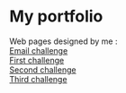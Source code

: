 # My portfolio
Web pages designed by me : <br />
<a href="https://nubicu.github.io/webdesign/emailchallenge" target="_blank">Email challenge</a> <br />
<a href="https://nubicu.github.io/webdesign/firstchallenge" target="_blank">First challenge</a> <br />
<a href="https://nubicu.github.io/webdesign/secondchallenge" target="_blank">Second challenge</a> <br />
<a href="https://nubicu.github.io/webdesign/thirdchallenge" target="_blank">Third challenge</a> <br />
